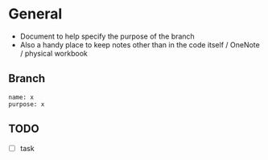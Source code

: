 # General

- Document to help specify the purpose of the branch
- Also a handy place to keep notes other than in the code itself / OneNote / physical workbook

## Branch

```text
name: x
purpose: x
```

## TODO

- [ ] task
